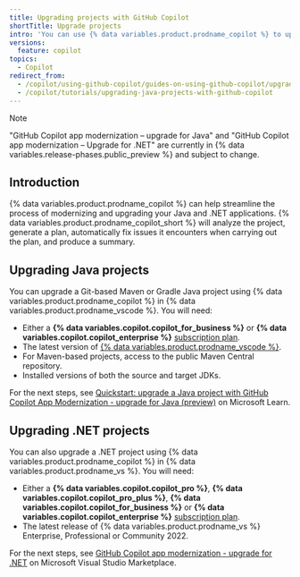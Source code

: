 ```yaml
---
title: Upgrading projects with GitHub Copilot
shortTitle: Upgrade projects
intro: 'You can use {% data variables.product.prodname_copilot %} to upgrade your Maven and Gradle Java applications and .NET applications.'
versions:
  feature: copilot
topics:
  - Copilot
redirect_from:
  - /copilot/using-github-copilot/guides-on-using-github-copilot/upgrading-java-projects-with-github-copilot
  - /copilot/tutorials/upgrading-java-projects-with-github-copilot
---
```


> [!NOTE]
> "GitHub Copilot app modernization – upgrade for Java" and "GitHub Copilot app modernization – Upgrade for .NET" are currently in {% data variables.release-phases.public_preview %} and subject to change.

## Introduction

{% data variables.product.prodname_copilot %} can help streamline the process of modernizing and upgrading your Java and .NET applications. {% data variables.product.prodname_copilot_short %} will analyze the project, generate a plan, automatically fix issues it encounters when carrying out the plan, and produce a summary.

## Upgrading Java projects

You can upgrade a Git-based Maven or Gradle Java project using {% data variables.product.prodname_copilot %} in {% data variables.product.prodname_vscode %}. You will need:

* Either a **{% data variables.copilot.copilot_for_business %}** or **{% data variables.copilot.copilot_enterprise %}** [subscription plan](/copilot/about-github-copilot/subscription-plans-for-github-copilot).
* The latest version of [{% data variables.product.prodname_vscode %}](https://code.visualstudio.com/).
* For Maven-based projects, access to the public Maven Central repository.
* Installed versions of both the source and target JDKs.

For the next steps, see [Quickstart: upgrade a Java project with GitHub Copilot App Modernization - upgrade for Java (preview)](https://learn.microsoft.com/en-gb/java/upgrade/quickstart-upgrade) on Microsoft Learn.

## Upgrading .NET projects

You can also upgrade a .NET project using {% data variables.product.prodname_copilot %} in {% data variables.product.prodname_vs %}. You will need:

* Either a **{% data variables.copilot.copilot_pro %}**, **{% data variables.copilot.copilot_pro_plus %}**, **{% data variables.copilot.copilot_for_business %}** or **{% data variables.copilot.copilot_enterprise %}** [subscription plan](/copilot/about-github-copilot/subscription-plans-for-github-copilot).
* The latest release of {% data variables.product.prodname_vs %} Enterprise, Professional or Community 2022.

For the next steps, see [GitHub Copilot app modernization - upgrade for .NET](https://marketplace.visualstudio.com/items?itemName=ms-dotnettools.GitHubCopilotUpgradeAgent) on Microsoft Visual Studio Marketplace.
